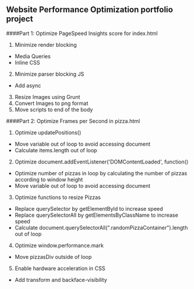 ## Website Performance Optimization portfolio project

####Part 1: Optimize PageSpeed Insights score for index.html

1. Minimize render blocking
  - Media Queries
  - Inline CSS
2. Minimize parser blocking JS
  - Add async
3. Resize Images using Grunt
4. Convert Images to png format
5. Move scripts to end of the body

####Part 2: Optimize Frames per Second in pizza.html

1. Optimize updatePositions()
  - Move variable out of loop to avoid accessing document
  - Calculate items.length out of loop
2. Optimize document.addEventListener('DOMContentLoaded', function()
  - Optimize number of pizzas in loop by calculating the number of pizzas according to window height
  - Move variable out of loop to avoid accessing document
3. Optimize functions to resize Pizzas
  - Replace querySelector by getElementById to increase speed
  - Replace querySelectorAll by getElementsByClassName to increase speed
  - Calculate document.querySelectorAll(".randomPizzaContainer").length out of loop
4. Optimize window.performance.mark
  - Move pizzasDiv outside of loop
5. Enable hardware acceleration in CSS
  - Add transform and backface-visibility
